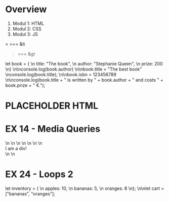 # Overview

1. Modul 1: HTML
2. Modul 2: CSS
3. Modul 3: JS

< === &lt
> === &gt

let book = { \n    title: "The book", \n    author: "Stephanie Queen", \n    prize: 200 \n} \n\nconsole.log(book.author) \n\nbook.title = "The best book" \nconsole.log(book.title); \n\nbook.isbn = 123456789 \n\nconsole.log(book.title + " is written by " + book.author + " and costs " + book.prize + " €.");

# PLACEHOLDER HTML

# EX 14 - Media Queries

<!DOCTYPE html> \n<html> \n<head> \n  <title>Media Queries Practice</title> \n  <style> \n    /* Write your CSS here */ \n  </style> \n</head> \n<body> \n  <div>I am a div!</div> \n</body> \n</html>

# EX 24 - Loops 2

let inventory = { \n  apples: 10, \n  bananas: 5, \n  oranges: 8 \n}; \n\nlet cart = ["bananas", "oranges"];
